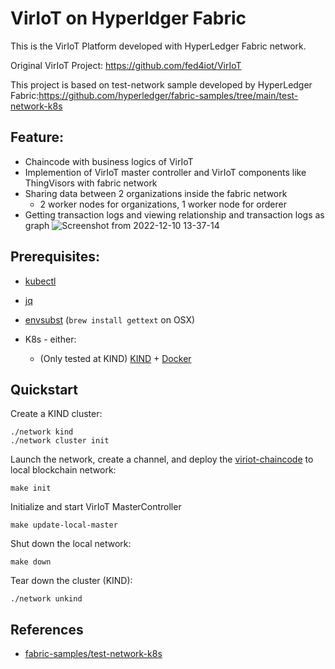 # VirIoT on Hyperldger Fabric

This is the VirIoT Platform developed with HyperLedger Fabric network.

Original VirIoT Project: https://github.com/fed4iot/VirIoT

This project is based on test-network sample developed by HyperLedger Fabric:https://github.com/hyperledger/fabric-samples/tree/main/test-network-k8s

## Feature:
- Chaincode with business logics of VirIoT
- Implemention of VirIoT master controller and VirIoT components like ThingVisors with fabric network
- Sharing data between 2 organizations inside the fabric network
  - 2 worker nodes for organizations, 1 worker node for orderer
- Getting transaction logs and viewing relationship and transaction logs as graph
![Screenshot from 2022-12-10 13-37-14](https://user-images.githubusercontent.com/38996546/207078338-a71696a9-72dc-41a0-8b97-f6ceb273bbff.png)


## Prerequisites:

- [kubectl](https://kubernetes.io/docs/tasks/tools/)
- [jq](https://stedolan.github.io/jq/)
- [envsubst](https://www.gnu.org/software/gettext/manual/html_node/envsubst-Invocation.html) (`brew install gettext` on OSX)

- K8s - either:
  - (Only tested at KIND) [KIND](https://kind.sigs.k8s.io/docs/user/quick-start/#installation) + [Docker](https://www.docker.com)


## Quickstart 

Create a KIND cluster:  
```shell
./network kind
./network cluster init
```

Launch the network, create a channel, and deploy the [viriot-chaincode](../chaincode) to local blockchain network: 
```shell
make init
```

Initialize and start VirIoT MasterController
```shell
make update-local-master
```

Shut down the local network: 
```shell
make down 
```

Tear down the cluster (KIND): 
```shell
./network unkind
```

## References
- [fabric-samples/test-network-k8s](https://github.com/hyperledger/fabric-samples/tree/main/test-network-k8s)
